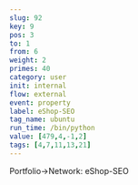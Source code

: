 ```yaml
---
slug: 92
key: 9
pos: 3
to: 1
from: 6
weight: 2
primes: 40
category: user
init: internal
flow: external
event: property
label: eShop-SEO
tag_name: ubuntu
run_time: /bin/python
value: [479,4,-1,2]
tags: [4,7,11,13,21]
---
```

Portfolio->Network: eShop-SEO
